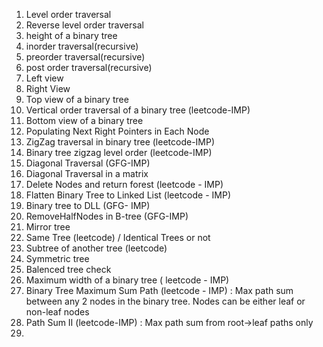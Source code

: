 1. Level order traversal 
2. Reverse level order traversal 
3. height of a binary tree
4. inorder traversal(recursive)
5. preorder traversal(recursive)
6. post order traversal(recursive)
7. Left view 
8. Right View
9. Top view of a binary tree
10. Vertical order traversal of a binary tree (leetcode-IMP)
11. Bottom view of a binary tree
12. Populating Next Right Pointers in Each Node
13. ZigZag traversal in binary tree (leetcode-IMP)
14. Binary tree zigzag level order (leetcode-IMP)
15. Diagonal Traversal (GFG-IMP)
16. Diagonal Traversal in a matrix
17. Delete Nodes and return forest (leetcode - IMP)
18. Flatten Binary Tree to Linked List (leetcode - IMP)
19. Binary tree to DLL (GFG- IMP)
20. RemoveHalfNodes in B-tree (GFG-IMP)
21. Mirror tree
22. Same Tree (leetcode) / Identical Trees or not
23. Subtree of another tree (leetcode)
24. Symmetric tree
25. Balenced tree check
26. Maximum width of a binary tree ( leetcode - IMP)
27. Binary Tree Maximum Sum Path (leetcode - IMP) : Max path sum between any 2 nodes in the binary tree. Nodes can be either leaf or non-leaf nodes
28. Path Sum II (leetcode-IMP) : Max path sum from root->leaf paths only
29. 
